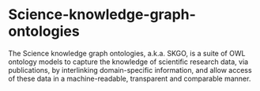 # Science-knowledge-graph-ontologies
The Science knowledge graph ontologies, a.k.a. SKGO, is a suite of OWL ontology models to capture the knowledge of scientific research data, via publications, by interlinking domain-specific information, and allow access of these data in a machine-readable, transparent and comparable manner.
